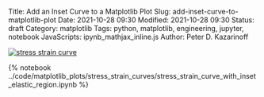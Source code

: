 Title: Add an Inset Curve to a Matplotlib Plot
Slug: add-inset-curve-to-matplotlib-plot
Date: 2021-10-28 09:30
Modified: 2021-10-28 09:30
Status: draft
Category: matplotlib
Tags: python, matplotlib, engineering, jupyter, notebook
JavaScripts: ipynb_mathjax_inline.js
Author: Peter D. Kazarinoff

[![stress strain curve]({static}/posts/matplotlib/images/stress_strain_curve_with_inset.png)]({filename}/posts/matplotlib/add_inset_curve_to_matplotlib_plot.md)

{% notebook ../code/matplotlib_plots/stress_strain_curves/stress_strain_curve_with_inset_elastic_region.ipynb %}
